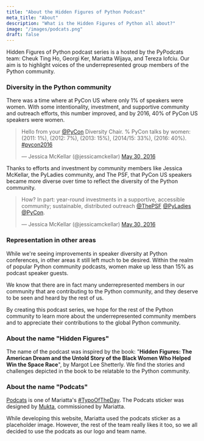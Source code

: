 ```yaml
---
title: "About the Hidden Figures of Python Podcast"
meta_title: "About"
description: "What is the Hidden Figures of Python all about?"
image: "/images/podcats.png"
draft: false
---
```


Hidden Figures of Python podcast series is a hosted by the PyPodcats team: Cheuk Ting Ho, Georgi Ker, 
Mariatta Wijaya, and Tereza Iofciu. Our aim is to highlight
voices of the underrepresented group members of the Python community.

### Diversity in the Python community

There was a time where at PyCon US where only 1% of speakers were women.
With some intentionality, investment, and supportive community and outreach
efforts, this number improved, and by 2016, 40% of PyCon US speakers were women.

<blockquote class="twitter-tweet"><p lang="en" dir="ltr">Hello from your <a href="https://twitter.com/pycon?ref_src=twsrc%5Etfw">@PyCon</a> Diversity Chair. % PyCon talks by women: (2011: 1%), (2012: 7%), (2013: 15%), (2014/15: 33%), (2016: 40%). <a href="https://twitter.com/hashtag/pycon2016?src=hash&amp;ref_src=twsrc%5Etfw">#pycon2016</a></p>&mdash; Jessica McKellar (@jessicamckellar) <a href="https://twitter.com/jessicamckellar/status/737299461563502595?ref_src=twsrc%5Etfw">May 30, 2016</a></blockquote> <script async src="https://platform.twitter.com/widgets.js" charset="utf-8"></script>

Thanks to efforts and investment by community members like Jessica McKellar,
the PyLadies community, and The PSF, that PyCon US speakers became more diverse
over time to reflect the diversity of the Python community.

<blockquote class="twitter-tweet" data-conversation="none"><p lang="en" dir="ltr">How? In part: year-round investments in a supportive, accessible community; sustainable, distributed outreach <a href="https://twitter.com/ThePSF?ref_src=twsrc%5Etfw">@ThePSF</a> <a href="https://twitter.com/pyladies?ref_src=twsrc%5Etfw">@PyLadies</a> <a href="https://twitter.com/pycon?ref_src=twsrc%5Etfw">@PyCon</a>.</p>&mdash; Jessica McKellar (@jessicamckellar) <a href="https://twitter.com/jessicamckellar/status/737299558468718593?ref_src=twsrc%5Etfw">May 30, 2016</a></blockquote> <script async src="https://platform.twitter.com/widgets.js" charset="utf-8"></script>


### Representation in other areas

While we're seeing improvements in speaker diversity at Python conferences,
in other areas it still left much to be desired. Within the realm of popular
Python community podcasts, women make up less than 15% as podcast speaker guests.

We know that there are in fact many underrepresented members in our community
that are contributing to the Python community, and they deserve to be seen and
heard by the rest of us.

By creating this podcast series, we hope for the rest of the Python community
to learn more about the underrepresented community members and to appreciate
their contributions to the global Python community.

### About the name "Hidden Figures"

The name of the podcast was inspired by the book: "**Hidden Figures:
The American Dream and the Untold Story of the Black Women Who Helped Win the
Space Race**", by Margot Lee Shetterly. We find the stories and challenges depicted
in the book to be relatable to the Python community.


### About the name "Podcats"

[Podcats](https://mariatta.ca/posts/typo_of_the_day/podcats/) is one of Mariatta's [#TypoOfTheDay](https://mariatta.ca/posts/typo_of_the_day/).
The Podcats sticker was designed by [Mukta](https://www.fiverr.com/mbarts17),
commissioned by Mariatta.

While developing this website, Mariatta used the podcats sticker as a placeholder
image. However, the rest of the team really likes it too, so we all decided
to use the podcats as our logo and team name.
